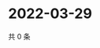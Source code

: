 # 2022-03-29

共 0 条

<!-- BEGIN WEIBO -->
<!-- 最后更新时间 Tue Mar 29 2022 15:15:14 GMT+0800 (China Standard Time) -->

<!-- END WEIBO -->

